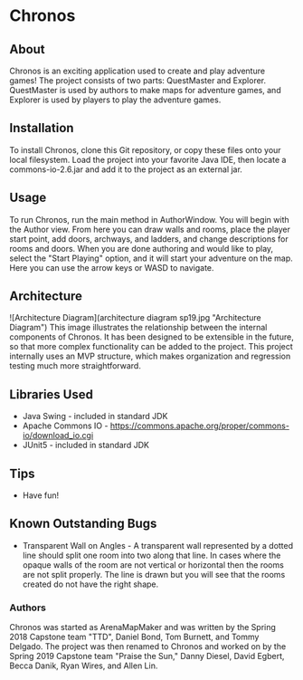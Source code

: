 # Chronos
## About
Chronos is an exciting application used to create and play adventure games! The project consists of two parts: QuestMaster and Explorer. QuestMaster is used by authors to make maps for adventure games, and Explorer is used by players to play the adventure games.

## Installation
To install Chronos, clone this Git repository, or copy these files onto your local filesystem. Load the project into your favorite Java IDE, then locate a commons-io-2.6.jar and add it to the project as an external jar.

## Usage
To run Chronos, run the main method in AuthorWindow. You will begin with the Author view. From here you can draw walls and rooms, place the player start point, add doors, archways, and ladders, and change descriptions for rooms and doors. When you are done authoring and would like to play, select the "Start Playing" option, and it will start your adventure on the map. Here you can use the arrow keys or WASD to navigate.

## Architecture

![Architecture Diagram](architecture diagram sp19.jpg "Architecture Diagram")
This image illustrates the relationship between the internal components of Chronos. It has been designed to be extensible in the future, so that more complex functionality can be added to the project. This project internally uses an MVP structure, which makes organization and regression testing much more straightforward.


## Libraries Used
* Java Swing - included in standard JDK
* Apache Commons IO - https://commons.apache.org/proper/commons-io/download_io.cgi
* JUnit5 - included in standard JDK

## Tips
* Have fun!

## Known Outstanding Bugs
* Transparent Wall on Angles - A transparent wall represented by a dotted line should split one room into two along that line. In cases where the opaque walls of the room are not vertical or horizontal then the rooms are not split properly. The line is drawn but you will see that the rooms created do not have the right shape. 

### Authors
Chronos was started as ArenaMapMaker and was written by the Spring 2018 Capstone team "TTD", Daniel Bond, Tom Burnett, and Tommy Delgado.  The project was then renamed to Chronos and worked on by the Spring 2019 Capstone team "Praise the Sun," Danny Diesel, David Egbert, Becca Danik, Ryan Wires, and Allen Lin.
